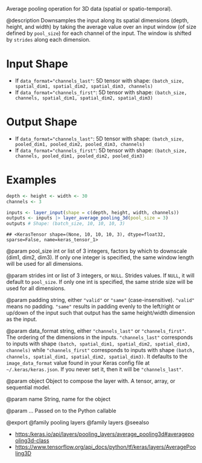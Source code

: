 Average pooling operation for 3D data (spatial or spatio-temporal).

@description
Downsamples the input along its spatial dimensions (depth, height, and
width) by taking the average value over an input window (of size defined by
`pool_size`) for each channel of the input. The window is shifted by
`strides` along each dimension.

# Input Shape
- If `data_format="channels_last"`:
    5D tensor with shape:
    `(batch_size, spatial_dim1, spatial_dim2, spatial_dim3, channels)`
- If `data_format="channels_first"`:
    5D tensor with shape:
    `(batch_size, channels, spatial_dim1, spatial_dim2, spatial_dim3)`

# Output Shape
- If `data_format="channels_last"`:
    5D tensor with shape:
    `(batch_size, pooled_dim1, pooled_dim2, pooled_dim3, channels)`
- If `data_format="channels_first"`:
    5D tensor with shape:
    `(batch_size, channels, pooled_dim1, pooled_dim2, pooled_dim3)`

# Examples

```r
depth <- height <- width <- 30
channels <- 3

inputs <- layer_input(shape = c(depth, height, width, channels))
outputs <- inputs |> layer_average_pooling_3d(pool_size = 3)
outputs # Shape: (batch_size, 10, 10, 10, 3)
```

```
## <KerasTensor shape=(None, 10, 10, 10, 3), dtype=float32, sparse=False, name=keras_tensor_1>
```

@param pool_size
int or list of 3 integers, factors by which to downscale
(dim1, dim2, dim3). If only one integer is specified, the same
window length will be used for all dimensions.

@param strides
int or list of 3 integers, or `NULL`. Strides values. If `NULL`,
it will default to `pool_size`. If only one int is specified, the
same stride size will be used for all dimensions.

@param padding
string, either `"valid"` or `"same"` (case-insensitive).
`"valid"` means no padding. `"same"` results in padding evenly to
the left/right or up/down of the input such that output has the same
height/width dimension as the input.

@param data_format
string, either `"channels_last"` or `"channels_first"`.
The ordering of the dimensions in the inputs. `"channels_last"`
corresponds to inputs with shape
`(batch, spatial_dim1, spatial_dim2, spatial_dim3, channels)` while
`"channels_first"` corresponds to inputs with shape
`(batch, channels, spatial_dim1, spatial_dim2, spatial_dim3)`.
It defaults to the `image_data_format` value found in your Keras
config file at `~/.keras/keras.json`. If you never set it, then it
will be `"channels_last"`.

@param object
Object to compose the layer with. A tensor, array, or sequential model.

@param name
String, name for the object

@param ...
Passed on to the Python callable

@export
@family pooling layers
@family layers
@seealso
+ <https:/keras.io/api/layers/pooling_layers/average_pooling3d#averagepooling3d-class>
+ <https://www.tensorflow.org/api_docs/python/tf/keras/layers/AveragePooling3D>
